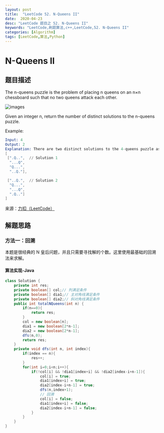 ```yaml
---
layout: post
title:  "LeetCode 52. N-Queens II"
date:  2020-04-23
desc: "LeetCode 题目之 52. N-Queens II"
keywords: "LeetCode,刷题算法,c++,LeetCode,52. N-Queens II"
categories: [Algorithm]
tags: [LeetCode,算法,Python]
---
```

# N-Queens II

## 题目描述

The n-queens puzzle is the problem of placing n queens on an n×n chessboard such that no two queens attack each other.

![images](https://assets.leetcode.com/uploads/2018/10/12/8-queens.png)

Given an integer n, return the number of distinct solutions to the n-queens puzzle.

Example:

```s
Input: 4
Output: 2
Explanation: There are two distinct solutions to the 4-queens puzzle as shown below.
[
 [".Q..",  // Solution 1
  "...Q",
  "Q...",
  "..Q."],

 ["..Q.",  // Solution 2
  "Q...",
  "...Q",
  ".Q.."]
]
```

来源：[力扣（LeetCode）](https://leetcode-cn.com/problems/n-queens-ii) 

## 解题思路

### 方法一：回溯

本题是很经典的 N 皇后问题，并且只需要寻找解的个数。这里使用最基础的回溯法来求解。

#### 算法实现-Java

```java
class Solution {
    private int res;
    private boolean[] col;// 列满足条件
    private boolean[] dia1;// 主对角线满足条件
    private boolean[] dia2;// 斜对角线满足条件
    public int totalNQueens(int n) {
        if(n==0){
            return res;
        }
        col = new boolean[n];
        dia1 = new boolean[2*n-1];
        dia2 = new boolean[2*n-1];
        dfs(n,0);
        return res;
    }
    private void dfs(int n, int index){
        if(index == n){
            res++;
        }
        for(int i=0;i<n;i++){
            if(!col[i] && !dia1[index+i] && !dia2[index-i+n-1]){
                col[i] = true;
                dia1[index+i] = true;
                dia2[index-i+n-1] = true;
                dfs(n,index+1);
                // 回溯
                col[i] = false;
                dia1[index+i] = false;
                dia2[index-i+n-1] = false;
            }
        }
    }
}
```